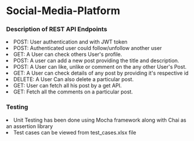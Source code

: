 # Social-Media-Platform

### Description of REST API Endpoints

<li> POST: User authentication and with JWT token
<li> POST: Authenticated user could follow/unfollow another user
<li> GET:  A User can check others User's profile. 
<li> POST: A user can add a new post providing the title and description.
<li> POST: A User can like, unlike or comment on the any other User's Post. 
<li> GET:  A User can check details of any post by providing it's respective id
<li> DELETE: A User Can also delete a particular post.
<li> GET: User can fetch all his post by a get API.
<li> GET: Fetch all the comments on a particular post.

### Testing 
<li> Unit Testing has been done using Mocha framework along with Chai as an assertion library
<li> Test cases can be viewed from test_cases.xlsx file  
